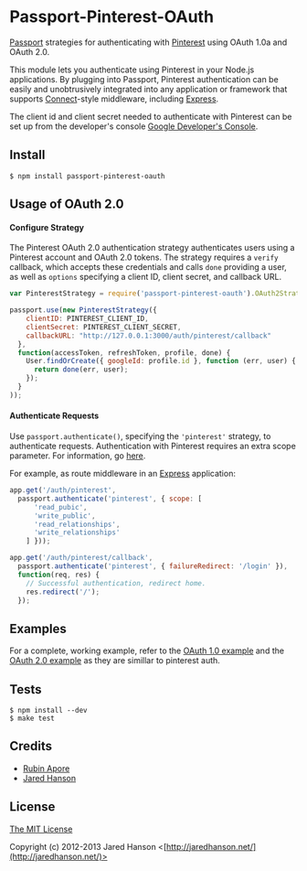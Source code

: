 # Passport-Pinterest-OAuth

[Passport](http://passportjs.org/) strategies for authenticating with [Pinterest](http://www.pinterest.com/)
using OAuth 1.0a and OAuth 2.0.

This module lets you authenticate using Pinterest in your Node.js applications.
By plugging into Passport, Pinterest authentication can be easily and
unobtrusively integrated into any application or framework that supports
[Connect](http://www.senchalabs.org/connect/)-style middleware, including
[Express](http://expressjs.com/).

The client id and client secret needed to authenticate with Pinterest can be set up from the developer's console [Google Developer's Console](https://console.developers.google.com/project).

## Install

    $ npm install passport-pinterest-oauth


## Usage of OAuth 2.0

#### Configure Strategy

The Pinterest OAuth 2.0 authentication strategy authenticates users using a Pinterest
account and OAuth 2.0 tokens.  The strategy requires a `verify` callback, which
accepts these credentials and calls `done` providing a user, as well as
`options` specifying a client ID, client secret, and callback URL.

```Javascript
var PinterestStrategy = require('passport-pinterest-oauth').OAuth2Strategy;

passport.use(new PinterestStrategy({
    clientID: PINTEREST_CLIENT_ID,
    clientSecret: PINTEREST_CLIENT_SECRET,
    callbackURL: "http://127.0.0.1:3000/auth/pinterest/callback"
  },
  function(accessToken, refreshToken, profile, done) {
    User.findOrCreate({ googleId: profile.id }, function (err, user) {
      return done(err, user);
    });
  }
));
```

#### Authenticate Requests

Use `passport.authenticate()`, specifying the `'pinterest'` strategy, to
authenticate requests.
Authentication with Pinterest requires an extra scope parameter.  For information, go [here](https://developers.pinterest.com).

For example, as route middleware in an [Express](http://expressjs.com/)
application:

```Javascript
app.get('/auth/pinterest',
  passport.authenticate('pinterest', { scope: [
      'read_pubic',
      'write_public',
      'read_relationships',
      'write_relationships'
    ] }));

app.get('/auth/pinterest/callback', 
  passport.authenticate('pinterest', { failureRedirect: '/login' }),
  function(req, res) {
    // Successful authentication, redirect home.
    res.redirect('/');
  });
```

## Examples

For a complete, working example, refer to the [OAuth 1.0 example](https://github.com/jaredhanson/passport-google-oauth/tree/master/examples/oauth)
and the [OAuth 2.0 example](https://github.com/jaredhanson/passport-google-oauth/tree/master/examples/oauth2) as they are simillar to pinterest auth.

## Tests

    $ npm install --dev
    $ make test


## Credits
  - [Rubin Apore](http://github.com/4barz)
  - [Jared Hanson](http://github.com/jaredhanson)

## License

[The MIT License](http://opensource.org/licenses/MIT)

Copyright (c) 2012-2013 Jared Hanson <[http://jaredhanson.net/](http://jaredhanson.net/)>